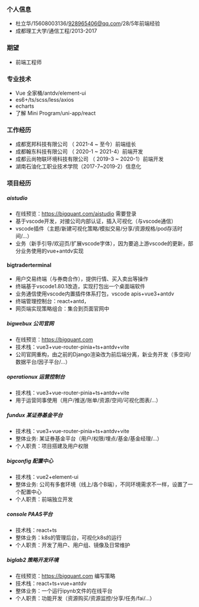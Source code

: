 ### 个人信息
- 杜立华/15608003136/928965406@qq.com/28/5年前端经验
- 成都理工大学/通信工程/2013-2017
### 期望
- 前端工程师
### 专业技术
- Vue 全家桶/antdv/element-ui
- es6+/ts/scss/less/axios
- echarts
- 了解 Mini Program/uni-app/react
### 工作经历
- 成都宽邦科技有限公司 （ 2021-4 ~ 至今）前端组长
- 成都翰东科技有限公司 （ 2020-1 ~ 2021-4）前端开发
- 成都云尚物联环境科技有限公司 （ 2019-3 ~ 2020-1）前端开发
- 湖南石油化工职业技术学院（2017-7~2019-2）信息化
### 项目经历
##### aistudio 
- 在线预览：https://bigquant.com/aistudio  需要登录
- 基于vscode开发，对接公司内部认证，插入可视化（与vscode通信）
- vscode插件（主题/新建可视化策略/模拟交易/分享/资源规格/pod存活时间/...）
- 业务（新手引导/欢迎页/扩展vscode字体），因为要追上游vscode的更新，部分业务使用的vue+antdv实现
#### bigtraderterminal
- 用户交易终端（与券商合作），提供行情、买入卖出等操作
- 终端基于vscode1.80.1改造，实现打包出一个桌面端软件
- 业务通信使用vscode内置插件体系打包，vscode apis+vue3+antdv
- 终端管理控制台：react+antd，
- 网页端实现策略组合：集合到页面官网中
##### bigwebux 公司官网
- 在线预览：https://bigquant.com
- 技术栈：vue3+vue-router-pinia+ts+antdv+vite
- 公司官网重构，由之前的Django渲染改为前后端分离，新业务开发（多空间/数据平台/因子平台/...）
##### operationux 运营控制台
- 技术栈：vue3+vue-router-pinia+ts+antdv+vite
- 用于运营同事使用（用户/推送/账单/资源/空间/可视化图表/...）

##### fundux 某证券基金平台
- 技术栈：vue3+vue-router-pinia+ts+antdv+vite
- 整体业务: 某证券基金平台（用户/权限/埋点/基金/基金经理/...）
- 个人职责：项目搭建及用户权限

##### bigconfig 配置中心
- 技术栈：vue2+element-ui
- 整体业务: 公司有多套环境（线上/各个B端），不同环境需求不一样，设置了一个配置中心
- 个人职责：前端独立开发
##### console PAAS平台
- 技术栈：react+ts
- 整体业务：k8s的管理后台，可视化k8s的运行
- 个人职责：开发了用户、用户组、镜像及日常维护
##### biglab2 策略开发环境
- 在线预览：https://bigquant.com  编写策略
- 技术栈：react+ts+vue+antdv
- 整体业务：一个运行ipynb文件的在线平台
- 个人职责：功能开发（资源购买/资源监控/分享/任务/fai/...）
